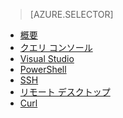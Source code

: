 ﻿> [AZURE.SELECTOR]
- [概要](/documentation/articles/hdinsight-use-hive/)
- [クエリ コンソール](/documentation/articles/hdinsight-hadoop-use-hive-query-console/)
- [Visual Studio](/documentation/articles/hdinsight-hadoop-use-hive-visual-studio/)
- [PowerShell](/documentation/articles/hdinsight-hadoop-use-hive-powershell/)
- [SSH](/documentation/articles/hdinsight-hadoop-use-hive-ssh/)
- [リモート デスクトップ](/documentation/articles/hdinsight-hadoop-use-hive-remote-desktop/)
- [Curl](/documentation/articles/hdinsight-hadoop-use-hive-curl/)

<!--HONumber=47-->
